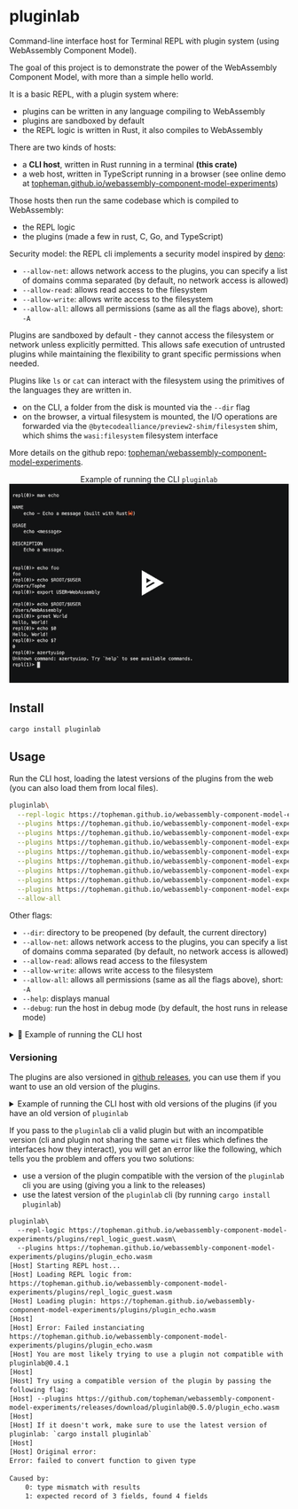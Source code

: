 # pluginlab

Command-line interface host for Terminal REPL with plugin system (using WebAssembly Component Model).

The goal of this project is to demonstrate the power of the WebAssembly Component Model, with more than a simple hello world.

It is a basic REPL, with a plugin system where:

- plugins can be written in any language compiling to WebAssembly
- plugins are sandboxed by default
- the REPL logic is written in Rust, it also compiles to WebAssembly

There are two kinds of hosts:

- a **CLI host**, written in Rust running in a terminal **(this crate)**
- a web host, written in TypeScript running in a browser (see online demo at [topheman.github.io/webassembly-component-model-experiments](https://topheman.github.io/webassembly-component-model-experiments))

Those hosts then run the same codebase which is compiled to WebAssembly:

- the REPL logic
- the plugins (made a few in rust, C, Go, and TypeScript)

Security model: the REPL cli implements a security model inspired by [deno](https://docs.deno.com/runtime/fundamentals/security/#permissions):

- `--allow-net`: allows network access to the plugins, you can specify a list of domains comma separated (by default, no network access is allowed)
- `--allow-read`: allows read access to the filesystem
- `--allow-write`: allows write access to the filesystem
- `--allow-all`: allows all permissions (same as all the flags above), short: `-A`

Plugins are sandboxed by default - they cannot access the filesystem or network unless explicitly permitted. This allows safe execution of untrusted plugins while maintaining the flexibility to grant specific permissions when needed.

Plugins like `ls` or `cat` can interact with the filesystem using the primitives of the languages they are written in.

- on the CLI, a folder from the disk is mounted via the `--dir` flag
- on the browser, a virtual filesystem is mounted, the I/O operations are forwarded via the `@bytecodealliance/preview2-shim/filesystem` shim, which shims the `wasi:filesystem` filesystem interface

More details on the github repo: [topheman/webassembly-component-model-experiments](https://github.com/topheman/webassembly-component-model-experiments).

<p align="center">
  Example of running the CLI <code>pluginlab</code>
  <a href="https://asciinema.org/a/733915?speed=1.5" title="Click to watch the demo">
    <img src="./demo-preview.png" alt="pluginlab demo" />
  </a>
</p>

## Install

```bash
cargo install pluginlab
```

## Usage

Run the CLI host, loading the latest versions of the plugins from the web (you can also load them from local files).

```bash
pluginlab\
  --repl-logic https://topheman.github.io/webassembly-component-model-experiments/plugins/repl_logic_guest.wasm\
  --plugins https://topheman.github.io/webassembly-component-model-experiments/plugins/plugin_greet.wasm\
  --plugins https://topheman.github.io/webassembly-component-model-experiments/plugins/plugin_ls.wasm\
  --plugins https://topheman.github.io/webassembly-component-model-experiments/plugins/plugin_echo.wasm\
  --plugins https://topheman.github.io/webassembly-component-model-experiments/plugins/plugin_weather.wasm\
  --plugins https://topheman.github.io/webassembly-component-model-experiments/plugins/plugin_cat.wasm\
  --plugins https://topheman.github.io/webassembly-component-model-experiments/plugins/plugin_tee.wasm\
  --plugins https://topheman.github.io/webassembly-component-model-experiments/plugins/plugin-echo-c.wasm\
  --plugins https://topheman.github.io/webassembly-component-model-experiments/plugins/plugin-echo-go.wasm\
  --allow-all
```

Other flags:

- `--dir`: directory to be preopened (by default, the current directory)
- `--allow-net`: allows network access to the plugins, you can specify a list of domains comma separated (by default, no network access is allowed)
- `--allow-read`: allows read access to the filesystem
- `--allow-write`: allows write access to the filesystem
- `--allow-all`: allows all permissions (same as all the flags above), short: `-A`
- `--help`: displays manual
- `--debug`: run the host in debug mode (by default, the host runs in release mode)

<details>
<summary>🚀 Example of running the CLI host</summary>
<pre>
pluginlab\
  --repl-logic https://topheman.github.io/webassembly-component-model-experiments/plugins/repl_logic_guest.wasm\
  --plugins https://topheman.github.io/webassembly-component-model-experiments/plugins/plugin_greet.wasm\
  --plugins https://topheman.github.io/webassembly-component-model-experiments/plugins/plugin_ls.wasm\
  --plugins https://topheman.github.io/webassembly-component-model-experiments/plugins/plugin_echo.wasm\
  --plugins https://topheman.github.io/webassembly-component-model-experiments/plugins/plugin_weather.wasm\
  --plugins https://topheman.github.io/webassembly-component-model-experiments/plugins/plugin_cat.wasm\
  --plugins https://topheman.github.io/webassembly-component-model-experiments/plugins/plugin_tee.wasm\
  --plugins https://topheman.github.io/webassembly-component-model-experiments/plugins/plugin-echo-c.wasm\
  --plugins https://topheman.github.io/webassembly-component-model-experiments/plugins/plugin-echo-go.wasm\
  --allow-all
[Host] Starting REPL host...
[Host] Loading REPL logic from: https://topheman.github.io/webassembly-component-model-experiments/plugins/repl_logic_guest.wasm
[Host] Loading plugin: https://topheman.github.io/webassembly-component-model-experiments/plugins/plugin_greet.wasm
[Host] Loading plugin: https://topheman.github.io/webassembly-component-model-experiments/plugins/plugin_ls.wasm
[Host] Loading plugin: https://topheman.github.io/webassembly-component-model-experiments/plugins/plugin_echo.wasm
[Host] Loading plugin: https://topheman.github.io/webassembly-component-model-experiments/plugins/plugin_weather.wasm
[Host] Loading plugin: https://topheman.github.io/webassembly-component-model-experiments/plugins/plugin_cat.wasm
[Host] Loading plugin: https://topheman.github.io/webassembly-component-model-experiments/plugins/plugin_tee.wasm
[Host] Loading plugin: https://topheman.github.io/webassembly-component-model-experiments/plugins/plugin-echo-c.wasm
[Host] Loading plugin: https://topheman.github.io/webassembly-component-model-experiments/plugins/plugin-echo-go.wasm
repl(0)> echo foo
foo
repl(0)> echo $ROOT/$USER
/Users/Tophe
repl(0)> export FOO=toto

repl(0)> echo $FOO
toto
repl(0)> greet $FOO
Hello, toto!
repl(0)> ls wit
wit/host-api.wit
wit/plugin-api.wit
wit/shared.wit
repl(0)> weather Paris
Sunny
repl(0)> weather New York
Partly cloudy
repl(0)> azertyuiop
Unknown command: azertyuiop. Try `help` to see available commands.
repl(1)> echo $?
1
repl(0)> greet $USER
Hello, Tophe!
repl(0)> echo $0
Hello, Tophe!
repl(0)>
</pre>
</details>

### Versioning

The plugins are also versioned in [github releases](https://github.com/topheman/webassembly-component-model-experiments/releases), you can use them if you want to use an old version of the plugins.

<summary>
  <details>
    <summary>Example of running the CLI host with old versions of the plugins (if you have an old version of <code>pluginlab</code></summary>
    <pre>
pluginlab\
  --repl-logic https://github.com/topheman/webassembly-component-model-experiments/releases/download/pluginlab@0.5.2/repl_logic_guest.wasm\
  --plugins https://github.com/topheman/webassembly-component-model-experiments/releases/download/pluginlab@0.5.2/plugin_greet.wasm\
  --plugins https://github.com/topheman/webassembly-component-model-experiments/releases/download/pluginlab@0.5.2/plugin_ls.wasm\
  --plugins https://github.com/topheman/webassembly-component-model-experiments/releases/download/pluginlab@0.5.2/plugin_echo.wasm\
  --plugins https://github.com/topheman/webassembly-component-model-experiments/releases/download/pluginlab@0.5.2/plugin_weather.wasm\
  --plugins https://github.com/topheman/webassembly-component-model-experiments/releases/download/pluginlab@0.5.2/plugin_cat.wasm\
  --plugins https://github.com/topheman/webassembly-component-model-experiments/releases/download/pluginlab@0.5.2/plugin_tee.wasm\
  --plugins https://github.com/topheman/webassembly-component-model-experiments/releases/download/pluginlab@0.5.2/plugin-echo-c.wasm\
  --plugins https://github.com/topheman/webassembly-component-model-experiments/releases/download/pluginlab@0.5.2/plugin-echo-go.wasm\
  --allow-all
    </pre>
</summary>

<p></p>

If you pass to the `pluginlab` cli a valid plugin but with an incompatible version (cli and plugin not sharing the same `wit` files which defines the interfaces how they interact), you will get an error like the following, which tells you the problem and offers you two solutions:

- use a version of the plugin compatible with the version of the `pluginlab` cli you are using (giving you a link to the releases)
- use the latest version of the `pluginlab` cli (by running `cargo install pluginlab`)

```
pluginlab\
  --repl-logic https://topheman.github.io/webassembly-component-model-experiments/plugins/repl_logic_guest.wasm\
  --plugins https://topheman.github.io/webassembly-component-model-experiments/plugins/plugin_echo.wasm
[Host] Starting REPL host...
[Host] Loading REPL logic from: https://topheman.github.io/webassembly-component-model-experiments/plugins/repl_logic_guest.wasm
[Host] Loading plugin: https://topheman.github.io/webassembly-component-model-experiments/plugins/plugin_echo.wasm
[Host]
[Host] Error: Failed instanciating https://topheman.github.io/webassembly-component-model-experiments/plugins/plugin_echo.wasm
[Host] You are most likely trying to use a plugin not compatible with pluginlab@0.4.1
[Host]
[Host] Try using a compatible version of the plugin by passing the following flag:
[Host] --plugins https://github.com/topheman/webassembly-component-model-experiments/releases/download/pluginlab@0.5.0/plugin_echo.wasm
[Host]
[Host] If it doesn't work, make sure to use the latest version of pluginlab: `cargo install pluginlab`
[Host]
[Host] Original error:
Error: failed to convert function to given type

Caused by:
    0: type mismatch with results
    1: expected record of 3 fields, found 4 fields
```
